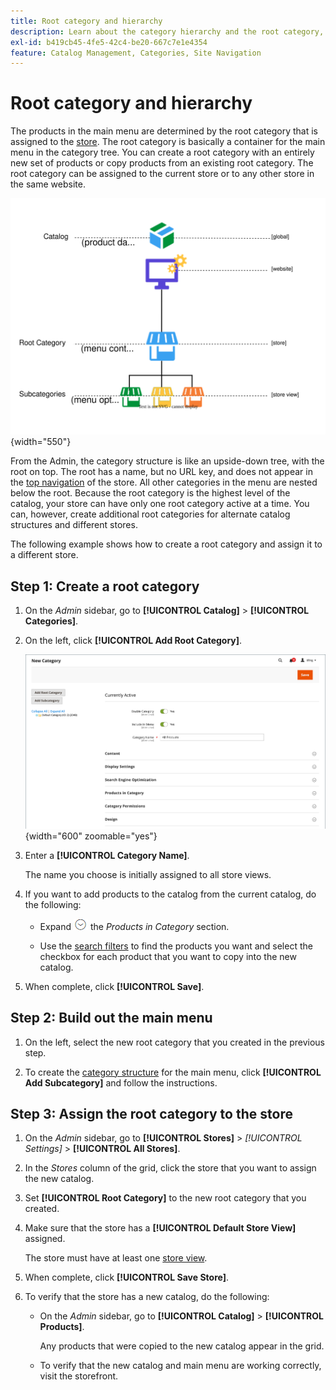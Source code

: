 ```yaml
---
title: Root category and hierarchy
description: Learn about the category hierarchy and the root category, which acts as a container for the main menu in the category tree.
exl-id: b419cb45-4fe5-42c4-be20-667c7e1e4354
feature: Catalog Management, Categories, Site Navigation
---
```

# Root category and hierarchy

The products in the main menu are determined by the root category that is assigned to the [store](../stores-purchase/stores.md#add-stores). The root category is basically a container for the main menu in the category tree. You can create a root category with an entirely new set of products or copy products from an existing root category. The root category can be assigned to the current store or to any other store in the same website.

![Catalog hierarchy diagram](./assets/catalog-hierarchy-scope.svg){width="550"}

From the Admin, the category structure is like an upside-down tree, with the root on top. The root has a name, but no URL key, and does not appear in the [top navigation](navigation-top.md) of the store. All other categories in the menu are nested below the root. Because the root category is the highest level of the catalog, your store can have only one root category active at a time. You can, however, create additional root categories for alternate catalog structures and different stores.

The following example shows how to create a root category and assign it to a different store.

## Step 1: Create a root category

1. On the _Admin_ sidebar, go to **[!UICONTROL Catalog]** > **[!UICONTROL Categories]**.

1. On the left, click **[!UICONTROL Add Root Category]**.

   ![New root category](./assets/category-root-ee.png){width="600" zoomable="yes"}

1. Enter a **[!UICONTROL Category Name]**.

   The name you choose is initially assigned to all store views.

1. If you want to add products to the catalog from the current catalog, do the following:

   - Expand ![Expansion selector](../assets/icon-display-expand.png) the _Products in Category_ section.

   - Use the [search filters](../getting-started/admin-grid-controls.md) to find the products you want and select the checkbox for each product that you want to copy into the new catalog.

1. When complete, click **[!UICONTROL Save]**.

## Step 2: Build out the main menu

1. On the left, select the new root category that you created in the previous step.

1. To create the [category structure](category-create.md) for the main menu, click **[!UICONTROL Add Subcategory]** and follow the instructions.

## Step 3: Assign the root category to the store

1. On the _Admin_ sidebar, go to **[!UICONTROL Stores]** > _[!UICONTROL Settings]_ > **[!UICONTROL All Stores]**.

1. In the _Stores_ column of the grid, click the store that you want to assign the new catalog.

1. Set **[!UICONTROL Root Category]** to the new root category that you created.

1. Make sure that the store has a **[!UICONTROL Default Store View]** assigned.

   The store must have at least one [store view](../stores-purchase/store-views.md).

1. When complete, click **[!UICONTROL Save Store]**.

1. To verify that the store has a new catalog, do the following:

   - On the _Admin_ sidebar, go to **[!UICONTROL Catalog]** > **[!UICONTROL Products]**.

      Any products that were copied to the new catalog appear in the grid.

   - To verify that the new catalog and main menu are working correctly, visit the storefront.
